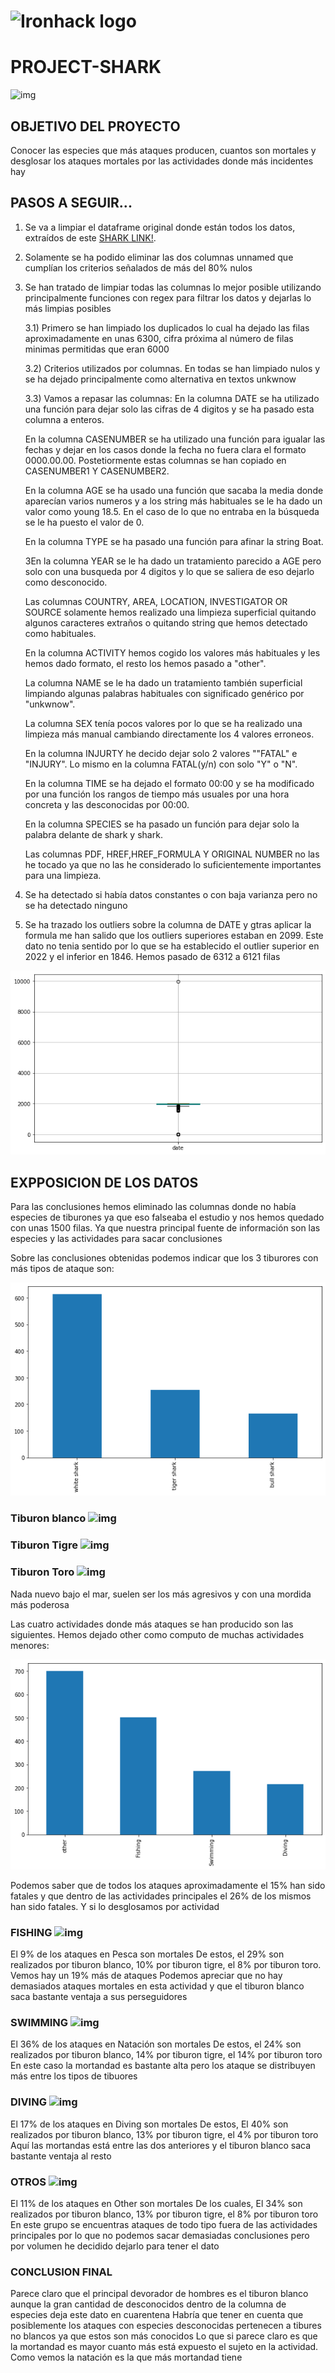 #    ![Ironhack logo](https://i.imgur.com/1QgrNNw.png) 



#                                                 PROJECT-SHARK
![img](https://encrypted-tbn0.gstatic.com/images?q=tbn:ANd9GcS4_TnS44suTB8Yk99Q7KV4pwItIJadfe8jFP9YzlRx4A&s)


## OBJETIVO DEL PROYECTO

Conocer las especies que más ataques producen, cuantos son mortales y desglosar los ataques mortales por las actividades donde más incidentes hay

## PASOS A SEGUIR...

1) Se va a limpiar el dataframe original donde están todos los datos, extraídos de este [SHARK LINK!](https://www.kaggle.com/datasets/teajay/global-shark-attacks).

2) Solamente se ha podido eliminar las dos columnas unnamed que cumplían los criterios señalados de más del 80% nulos

3) Se han tratado de limpiar todas las columnas lo mejor posible utilizando principalmente funciones con regex para filtrar los datos y dejarlas lo más limpias posibles

    3.1) Primero se han limpiado los duplicados lo cual ha dejado las filas aproximadamente en unas 6300, cifra próxima al número de filas minimas permitidas que eran 6000

    3.2) Criterios utilizados por columnas. En todas se han limpiado nulos y se ha dejado principalmente como alternativa en textos unkwnow

    3.3) Vamos a repasar las columnas:
    En la columna DATE se ha utilizado una función para dejar solo las cifras de 4 digitos y se ha pasado esta columna a enteros.

    En la columna CASENUMBER se ha utilizado una función para igualar las fechas y dejar en los casos donde la fecha no fuera clara el formato 0000.00.00. Postetiormente estas columnas se han copiado en CASENUMBER1 Y CASENUMBER2.

    En la columna AGE se ha usado una función que sacaba la media donde aparecían varios numeros y a los string más habituales se le ha dado un valor como young 18.5. En el caso de lo que no entraba en la búsqueda se le ha puesto el valor de 0.

    En la columna TYPE se ha pasado una función para afinar la string Boat.

    3En la columna YEAR  se le ha dado un tratamiento parecido a AGE pero solo con una busqueda por 4 digitos y lo que se saliera de eso dejarlo como desconocido.

    Las columnas COUNTRY, AREA, LOCATION, INVESTIGATOR OR SOURCE solamente hemos realizado una limpieza superficial quitando algunos caracteres extraños o quitando string que hemos detectado como habituales.

    En la columna ACTIVITY hemos cogido los valores más habituales y les hemos dado formato, el resto los hemos pasado a "other".

    La columna NAME se le ha dado un tratamiento también superficial limpiando algunas palabras habituales con significado genérico por "unkwnow".

    La columna SEX tenía pocos valores por lo que se ha realizado una limpieza más manual cambiando directamente los 4 valores erroneos.

    En la columna INJURTY he decido dejar solo 2 valores ""FATAL" e "INJURY". Lo mismo en la columna FATAL(y/n) con solo "Y" o "N".

    En la columna TIME se ha dejado el formato 00:00 y se ha modificado por una función los rangos de tiempo más usuales por una hora concreta y las desconocidas por 00:00.

    En la columna SPECIES se ha pasado un función para dejar solo la palabra delante de shark y shark.

    Las columnas PDF, HREF,HREF_FORMULA Y ORIGINAL NUMBER no las he tocado ya que no las he considerado lo suficientemente importantes para una limpieza.
    

4) Se ha detectado si había datos constantes o con baja varianza pero no se ha detectado ninguno

5) Se ha trazado los outliers sobre la columna de DATE y gtras aplicar la formula me han salido que los outliers superiores estaban en 2099. Este dato no tenia sentido por lo que se ha establecido el outlier superior en 2022 y el inferior en 1846.
    Hemos pasado de 6312 a 6121 filas


![img](outliers.png)



## EXPPOSICION DE LOS DATOS

Para las conclusiones hemos eliminado las columnas donde no había especies de tiburones ya que eso falseaba el estudio y nos hemos quedado con unas 1500 filas. Ya que nuestra principal fuente de información son las especies y las actividades para sacar conclusiones

Sobre las conclusiones obtenidas podemos indicar que los 3 tiburores con más tipos de ataque son:

![img](rankshark.png)

### Tiburon blanco  ![img](https://encrypted-tbn0.gstatic.com/images?q=tbn:ANd9GcQ-ZlstPfioF9FT5pbwX7LcYQF1oQ2FYYdybg&usqp=CAU)
### Tiburon Tigre ![img](https://encrypted-tbn0.gstatic.com/images?q=tbn:ANd9GcRKIwZSTucvlqblh91tvkUHX0eT_bRKJU6d4Q&usqp=CAU)
### Tiburon Toro ![img](https://encrypted-tbn0.gstatic.com/images?q=tbn:ANd9GcRYlGkYUeKhig2pDBIviSNHwAjg3uvjfsPrCg&usqp=CAU)

Nada nuevo bajo el mar, suelen ser los más agresivos y con una mordida más poderosa

Las cuatro actividades donde más ataques se han producido son las siguientes. Hemos dejado other como computo de muchas actividades menores:

![img](activity.png)

Podemos saber que de todos los ataques aproximadamente el 15% han sido fatales y que dentro de las actividades principales el 26% de los mismos han sido fatales. Y si lo desglosamos por actividad

### FISHING ![img](https://encrypted-tbn0.gstatic.com/images?q=tbn:ANd9GcQZ-li2YoHUKbE5ou_0-5Y9oI36yOBwH85LLw&usqp=CAU)

El 9% de los ataques en Pesca son mortales
De estos, el 29% son realizados por tiburon blanco, 10% por tiburon tigre, el 8% por tiburon toro. Vemos hay un 19% más de ataques
Podemos apreciar que no hay demasiados ataques mortales en esta actividad y que el tiburon blanco saca bastante ventaja a sus perseguidores

### SWIMMING ![img](https://encrypted-tbn0.gstatic.com/images?q=tbn:ANd9GcT4zaFO7_dbwK3N2bAAEN67c8PwmIUzd4ly8A&usqp=CAU)

El 36% de los ataques en Natación son mortales
De estos, el 24% son realizados por tiburon blanco, 14% por tiburon tigre, el 14% por tiburon toro
En este caso la mortandad es bastante alta pero los ataque se distribuyen más entre los tipos de tibuores

### DIVING ![img](https://encrypted-tbn0.gstatic.com/images?q=tbn:ANd9GcTSQhMioHwvNwiD9XBJTh2NJL4ELjjXNBDy8g&usqp=CAU)

El 17% de los ataques en Diving son mortales
De estos, El 40% son realizados por tiburon blanco, 13% por tiburon tigre, el 4% por tiburon toro
Aquí las mortandas está entre las dos anteriores y el tiburon blanco saca bastante ventaja al resto

### OTROS ![img](https://encrypted-tbn0.gstatic.com/images?q=tbn:ANd9GcSXUEl29714LNU3JUnTgCGCWeWH4kEiF2Y4BESG4gf63HjgRXV1ZaXV9BFnBmtLg8YfIlg&usqp=CAU)

El 11% de los ataques en Other son mortales
De los cuales, El 34% son realizados por tiburon blanco, 13% por tiburon tigre, el 8% por tiburon toro
En este grupo se encuentras ataques de todo tipo fuera de las actividades principales por lo que no podemos sacar demasiadas conclusiones pero por volumen he decidido dejarlo para tener el dato

### CONCLUSION FINAL

Parece claro que el principal devorador de hombres es el tiburon blanco aunque la gran cantidad de desconocidos dentro de la columna de especies deja este dato en cuarentena
Habría que tener en cuenta que posiblemente los ataques con especies desconocidas pertenecen a tibures no blancos ya que estos son más conocidos
Lo que si parece claro es que la mortandad es mayor cuanto más está expuesto el sujeto en la actividad. Como vemos la natación es la que más mortandad tiene















